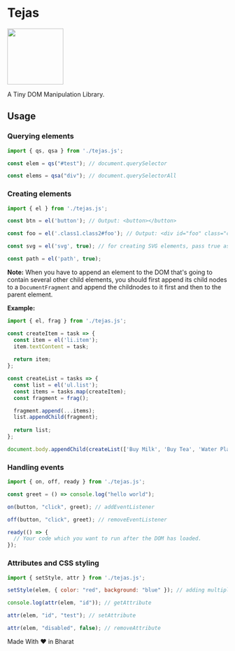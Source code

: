 # Tejas
<img src="https://raw.githubusercontent.com/rwbeast/tez-dom/master/logo.svg" width="128px" height="128px">

A Tiny DOM Manipulation Library.

## Usage

### Querying elements

```javascript
import { qs, qsa } from './tejas.js';

const elem = qs("#test"); // document.querySelector

const elems = qsa("div"); // document.querySelectorAll
```

### Creating elements

```javascript
import { el } from './tejas.js';

const btn = el('button'); // Output: <button></button>

const foo = el('.class1.class2#foo'); // Output: <div id="foo" class="class1 class2"></div>

const svg = el('svg', true); // for creating SVG elements, pass true as the second argument

const path = el('path', true);
```
**Note:** When you have to append an element to the DOM that's going to contain several other child elements, 
you should first append its child nodes to a `DocumentFragment` and append the childnodes
to it first and then to the parent element.

**Example:**
```javascript
import { el, frag } from './tejas.js';

const createItem = task => {
  const item = el('li.item');
  item.textContent = task;
  
  return item;
};

const createList = tasks => {
  const list = el('ul.list');
  const items = tasks.map(createItem);
  const fragment = frag();

  fragment.append(...items);
  list.appendChild(fragment);
  
  return list;
};

document.body.appendChild(createList(['Buy Milk', 'Buy Tea', 'Water Plants']));
```

### Handling events

```javascript 
import { on, off, ready } from './tejas.js';

const greet = () => console.log("hello world");

on(button, "click", greet); // addEventListener

off(button, "click", greet); // removeEventListener

ready(() => {
  // Your code which you want to run after the DOM has loaded.
});
```
### Attributes and CSS styling

```javascript
import { setStyle, attr } from './tejas.js';

setStyle(elem, { color: "red", background: "blue" }); // adding multiple styles to an element

console.log(attr(elem, "id")); // getAttribute

attr(elem, "id", "test"); // setAttribute

attr(elem, "disabled", false); // removeAttribute
```
Made With **&hearts;** in Bharat
